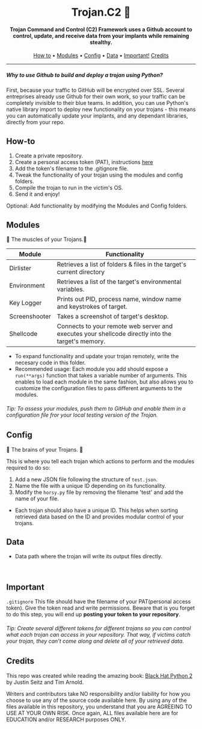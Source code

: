 <h1 align="center"> Trojan.C2 🐎</h1>
<h4 align="center">Trojan Command and Control (C2) Framework uses a Github account to control, update, and receive data from your implants while remaining stealthy.</h4>

<p align="center">
  <a href="#How-to">How to</a> •
  <a href="#Modules">Modules</a> •
  <a href="#Config">Config</a> •
  <a href="#Data">Data</a> •
  <a href="#Important">Important!</a>
  <a href="#Credits">Credits</a>
</p>

___

<h5>Why to use Github to build and deploy a trojan using Python?</h5>
First, because your traffic to GitHub will be encrypted over SSL. Several entreprises already use Github for their own work, so your traffic can be completely invisible to their blue teams. 
In addition, you can use Python's native library import to deploy new functionality on your trojans - this means you can automatically update your implants, and any dependant libraries, directly from your repo.

## How-to

1. Create a private repository.
2. Create a personal access token (PAT), instructions [here](https://help.github.com/en/github/authenticating-to-github/creating-a-personal-access-token-for-the-command-line/)
3. Add the token's filename to the .gitignore file.
4. Tweak the functionality of your trojan using the modules and config folders.
5. Compile the trojan to run in the victim's OS.
6. Send it and enjoy!

<p>Optional: Add functionality by modifying the Modules and Config folders.</p>

## Modules 

💪 The muscles of your Trojans.💪 <br />

<table align="center">
<thead>
<tr>
<th>Module</th>
<th>Functionality</th>
</tr>
</thead>
<tbody>
<tr>
<td>Dirlister</td>
<td>Retrieves a list of folders & files in the target's current directory</td>
</tr>
<tr>
<td>Environment</td>
<td>Retrieves a list of the target's environmental variables. </td>
</tr>
<tr>
<td>Key Logger</td>
<td>Prints out PID, process name, window name and keystrokes of target.</td>
</tr>
<tr>  
<td>Screenshooter</td>
<td>Takes a screenshot of target's desktop. </td>
</tr>
<tr>  
<td>Shellcode</td>
<td>Connects to your remote web server and executes your shellcode directly into the target's memory.</td>
</tr>
</tbody>
</table>

* To expand functionality and update your trojan remotely, write the necesary code in this folder.
* Recommended usage: 
  Each module you add should expose a `run(**args)` function that takes a variable number of arguments. 
This enables to load each module in the same fashion, but also allows you to customize the configuration
files to pass different arguments to the modules.

<h6> Tip: To assess your modules, push them to GitHub and enable them in a configuration file fror your local testing version of the Trojan.</h6> 

## Config

🧠 The brains of your Trojans. 🧠 <br />

This is where you tell each trojan which actions to perform and the modules required to do so:
  1. Add a new JSON file following the structure of `test.json`.
  2. Name the file with a unique ID depending on its functionality. 
  3. Modify the `horsy.py` file by removing the filename 'test' and add the name of your file. 

* Each trojan should also have a unique ID. This helps when sorting retrieved data based on the ID and provides modular
control of your trojans. 

## Data

* Data path where the trojan will write its output files directly. 

<br>

## Important


`.gitignore` This file should have the filename of your PAT(personal access token). Give the token read and write permissions. Beware that is you forget to do this step, you will end up **posting your token to your repository**.

<h6> Tip: Create several different tokens for different trojans so you can control what each trojan can access in your repository. That way, if victims catch your trojan, they can’t come along and delete all of your retrieved data.</h6> 


## Credits

This repo was created while reading the amazing book: [Black Hat Python 2](https://www.amazon.com/Black-Hat-Python-2nd-Programming/dp/1718501129/ref=sr_1_3?dchild=1&keywords=black+hat+python+2&qid=1618619206&sr=8-3) by Justin Seitz and Tim Arnold. 

Writers and contributors take NO responsibility and/or liability for how you choose to use any of the source code available here. By using any of the files available in this repository, you understand that you are AGREEING TO USE AT YOUR OWN RISK. Once again, ALL files available here are for EDUCATION and/or RESEARCH purposes ONLY.
